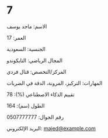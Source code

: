 # 7 
الاسم: ماجد يوسف 

العمر: 17 

الجنسية: السعودية 

المجال الرياضي: التايكوندو 

المركز/التخصص: قتال فردي 

المهارات: التركيز، المرونة، الدقة في الضربات 

تقييم الذكاء الاصطناعي (%): 78 

الطول (سم): 164 

رقم الجوال: 0507777777 

البريد الإلكتروني: majed@example.com 

